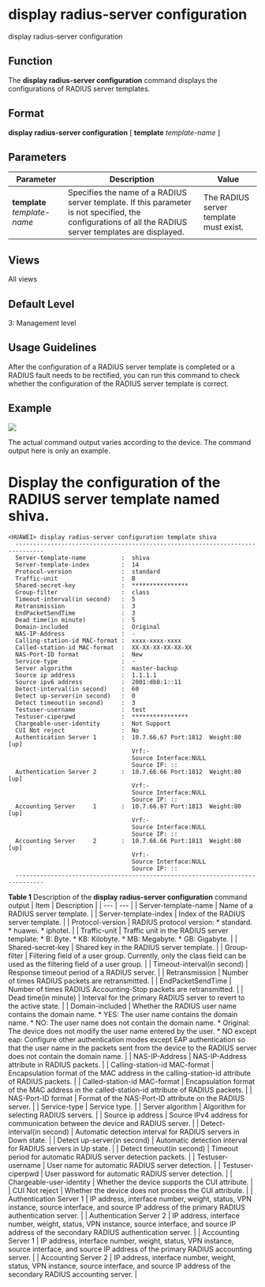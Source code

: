display radius-server configuration
===================================

display radius-server configuration

Function
--------



The **display radius-server configuration** command displays the configurations of RADIUS server templates.




Format
------

**display radius-server configuration** [ **template** *template-name* ]


Parameters
----------

| Parameter | Description | Value |
| --- | --- | --- |
| **template** *template-name* | Specifies the name of a RADIUS server template.  If this parameter is not specified, the configurations of all the RADIUS server templates are displayed. | The RADIUS server template must exist. |



Views
-----

All views


Default Level
-------------

3: Management level


Usage Guidelines
----------------

After the configuration of a RADIUS server template is completed or a RADIUS fault needs to be rectified, you can run this command to check whether the configuration of the RADIUS server template is correct.


Example
-------

![](../public_sys-resources/note_3.0-en-us.png) 

The actual command output varies according to the device. The command output here is only an example.


# Display the configuration of the RADIUS server template named shiva.
```
<HUAWEI> display radius-server configuration template shiva
  ------------------------------------------------------------------------------
  Server-template-name          :  shiva    
  Server-template-index         :  14                                      
  Protocol-version              :  standard                                     
  Traffic-unit                  :  B                                            
  Shared-secret-key             :  ****************                             
  Group-filter                  :  class                                        
  Timeout-interval(in second)   :  5                                            
  Retransmission                :  3                                            
  EndPacketSendTime             :  3                                            
  Dead time(in minute)          :  5                                            
  Domain-included               :  Original                                     
  NAS-IP-Address                :  -                                            
  Calling-station-id MAC-format :  xxxx-xxxx-xxxx                               
  Called-station-id MAC-format  :  XX-XX-XX-XX-XX-XX                            
  NAS-Port-ID format            :  New                                          
  Service-type                  :  -                                            
  Server algorithm              :  master-backup 
  Source ip address             :  1.1.1.1
  Source ipv6 address           :  2001:db8:1::11            
  Detect-interval(in second)    :  60                                           
  Detect up-server(in second)   :  0                                            
  Detect timeout(in second)     :  3                                            
  Testuser-username             :  test                                         
  Testuser-ciperpwd             :  ****************                             
  Chargeable-user-identity      :  Not Support                                  
  CUI Not reject                :  No                                           
  Authentication Server 1       :  10.7.66.67 Port:1812  Weight:80  [up]   
                                   Vrf:-                                        
                                   Source Interface:NULL                        
                                   Source IP: ::                                
  Authentication Server 2       :  10.7.66.66 Port:1812  Weight:80  [up]   
                                   Vrf:-                                        
                                   Source Interface:NULL                        
                                   Source IP: ::                                
  Accounting Server     1       :  10.7.66.67 Port:1813  Weight:80  [up]   
                                   Vrf:-                                        
                                   Source Interface:NULL                        
                                   Source IP: ::                                
  Accounting Server     2       :  10.7.66.66 Port:1813  Weight:80  [up]   
                                   Vrf:-                                        
                                   Source Interface:NULL                        
                                   Source IP: ::                                
  ------------------------------------------------------------------------------

```

**Table 1** Description of the **display radius-server configuration** command output
| Item | Description |
| --- | --- |
| Server-template-name | Name of a RADIUS server template. |
| Server-template-index | Index of the RADIUS server template. |
| Protocol-version | RADIUS protocol version:   * standard. * huawei. * iphotel. |
| Traffic-unit | Traffic unit in the RADIUS server template:   * B: Byte. * KB: Kilobyte. * MB: Megabyte. * GB: Gigabyte. |
| Shared-secret-key | Shared key in the RADIUS server template. |
| Group-filter | Filtering field of a user group. Currently, only the class field can be used as the filtering field of a user group. |
| Timeout-interval(in second) | Response timeout period of a RADIUS server. |
| Retransmission | Number of times RADIUS packets are retransmitted. |
| EndPacketSendTime | Number of times RADIUS Accounting-Stop packets are retransmitted. |
| Dead time(in minute) | Interval for the primary RADIUS server to revert to the active state. |
| Domain-included | Whether the RADIUS user name contains the domain name.   * YES: The user name contains the domain name. * NO: The user name does not contain the domain name. * Original: The device does not modify the user name entered by the user. * NO except eap: Configure other authentication modes except EAP authentication so that the user name in the packets sent from the device to the RADIUS server does not contain the domain name. |
| NAS-IP-Address | NAS-IP-Address attribute in RADIUS packets. |
| Calling-station-id MAC-format | Encapsulation format of the MAC address in the calling-station-id attribute of RADIUS packets. |
| Called-station-id MAC-format | Encapsulation format of the MAC address in the called-station-id attribute of RADIUS packets. |
| NAS-Port-ID format | Format of the NAS-Port-ID attribute on the RADIUS server. |
| Service-type | Service type. |
| Server algorithm | Algorithm for selecting RADIUS servers. |
| Source ip address | Source IPv4 address for communication between the device and RADIUS server. |
| Detect-interval(in second) | Automatic detection interval for RADIUS servers in Down state. |
| Detect up-server(in second) | Automatic detection interval for RADIUS servers in Up state. |
| Detect timeout(in second) | Timeout period for automatic RADIUS server detection packets. |
| Testuser-username | User name for automatic RADIUS server detection. |
| Testuser-ciperpwd | User password for automatic RADIUS server detection. |
| Chargeable-user-identity | Whether the device supports the CUI attribute. |
| CUI Not reject | Whether the device does not process the CUI attribute. |
| Authentication Server 1 | IP address, interface number, weight, status, VPN instance, source interface, and source IP address of the primary RADIUS authentication server. |
| Authentication Server 2 | IP address, interface number, weight, status, VPN instance, source interface, and source IP address of the secondary RADIUS authentication server. |
| Accounting Server 1 | IP address, interface number, weight, status, VPN instance, source interface, and source IP address of the primary RADIUS accounting server. |
| Accounting Server 2 | IP address, interface number, weight, status, VPN instance, source interface, and source IP address of the secondary RADIUS accounting server. |